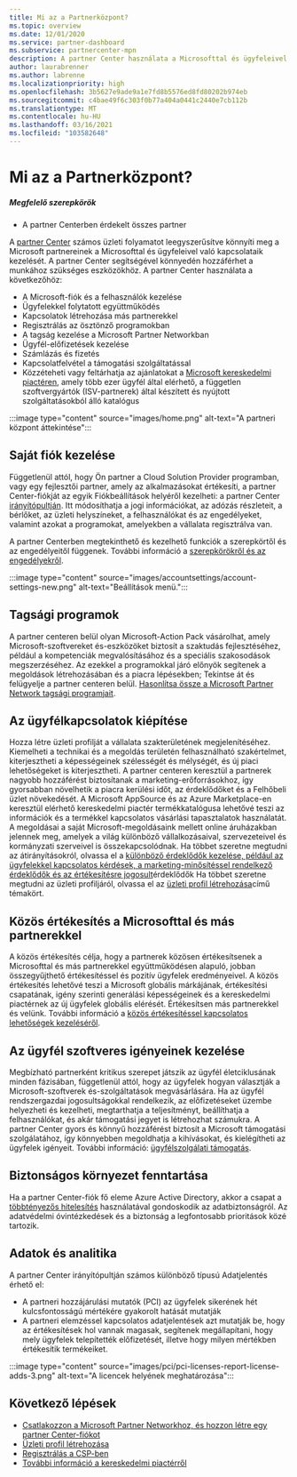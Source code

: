 ```yaml
---
title: Mi az a Partnerközpont?
ms.topic: overview
ms.date: 12/01/2020
ms.service: partner-dashboard
ms.subservice: partnercenter-mpn
description: A partner Center használata a Microsofttal és ügyfeleivel folytatott üzleti tranzakciók lebonyolításához
author: laurabrenner
ms.author: labrenne
ms.localizationpriority: high
ms.openlocfilehash: 3b5627e9ade9a1e7fd8b5576ed8fd80202b974eb
ms.sourcegitcommit: c4bae49f6c303f0b77a404a0441c2440e7cb112b
ms.translationtype: MT
ms.contentlocale: hu-HU
ms.lasthandoff: 03/16/2021
ms.locfileid: "103582648"
---
```

# <a name="what-is-partner-center"></a>Mi az a Partnerközpont?

##### <a name="appropriate-roles"></a>Megfelelő szerepkörök

- A partner Centerben érdekelt összes partner

A [partner Center](https://partner.microsoft.com/dashboard/home) számos üzleti folyamatot leegyszerűsítve könnyíti meg a Microsoft partnereinek a Microsofttal és ügyfeleivel való kapcsolataik kezelését. A partner Center segítségével könnyedén hozzáférhet a munkához szükséges eszközökhöz. A partner Center használata a következőhöz:

- A Microsoft-fiók és a felhasználók kezelése
- Ügyfelekkel folytatott együttműködés
- Kapcsolatok létrehozása más partnerekkel
- Regisztrálás az ösztönző programokban
- A tagság kezelése a Microsoft Partner Networkban
- Ügyfél-előfizetések kezelése
- Számlázás és fizetés
- Kapcsolatfelvétel a támogatási szolgáltatással
- Közzéteheti vagy feltárhatja az ajánlatokat a [Microsoft kereskedelmi piactéren](/azure/marketplace), amely több ezer ügyfél által elérhető, a független szoftvergyártók (ISV-partnerek) által készített és nyújtott szolgáltatásokból álló katalógus

:::image type="content" source="images/home.png" alt-text="A partneri központ áttekintése":::

## <a name="manage-your-account"></a>Saját fiók kezelése

Függetlenül attól, hogy Ön partner a Cloud Solution Provider programban, vagy egy fejlesztői partner, amely az alkalmazásokat értékesíti, a partner Center-fiókját az egyik Fiókbeállítások helyéről kezelheti: a partner Center [irányítópultján](https://partner.microsoft.com/dashboard/home). Itt módosíthatja a jogi információkat, az adózás részleteit, a bérlőket, az üzleti helyszíneket, a felhasználókat és az engedélyeket, valamint azokat a programokat, amelyekben a vállalata regisztrálva van.

A partner Centerben megtekinthető és kezelhető funkciók a szerepkörtől és az engedélyeitől függenek. További információ a [szerepkörökről és az engedélyekről](permissions-overview.md).

:::image type="content" source="images/accountsettings/account-settings-new.png" alt-text="Beállítások menü.":::

## <a name="membership-programs"></a>Tagsági programok

A partner centeren belül olyan Microsoft-Action Pack vásárolhat, amely Microsoft-szoftvereket és-eszközöket biztosít a szaktudás fejlesztéséhez, például a kompetenciák megvalósításához és a speciális szakosodások megszerzéséhez. Az ezekkel a programokkal járó előnyök segítenek a megoldások létrehozásában és a piacra lépésekben; Tekintse át és felügyelje a partner centeren belül. [Hasonlítsa össze a Microsoft Partner Network tagsági programjait](https://partner.microsoft.com/membership/compare-offers).

## <a name="connect-with-customers"></a>Az ügyfélkapcsolatok kiépítése

Hozza létre üzleti profilját a vállalata szakterületének megjelenítéséhez. Kiemelheti a technikai és a megoldás területén felhasználható szakértelmet, kiterjesztheti a képességeinek szélességét és mélységét, és új piaci lehetőségeket is kiterjesztheti. A partner centeren keresztül a partnerek nagyobb hozzáférést biztosítanak a marketing-erőforrásokhoz, így gyorsabban növelhetik a piacra kerülési időt, az érdeklődőket és a Felhőbeli üzlet növekedését. A Microsoft AppSource és az Azure Marketplace-en keresztül elérhető kereskedelmi piactér termékkatalógusa lehetővé teszi az információk és a termékkel kapcsolatos vásárlási tapasztalatok használatát. A megoldásai a saját Microsoft-megoldásaink mellett online áruházakban jelennek meg, amelyek a világ különböző vállalkozásaival, szervezeteivel és kormányzati szerveivel is összekapcsolódnak. Ha többet szeretne megtudni az átirányításokról, olvassa el a [különböző érdeklődők kezelése, például az ügyfelekkel kapcsolatos kérdések, a marketing-minősítéssel rendelkező érdeklődők és az értékesítésre jogosult](manage-leads.md)érdeklődők Ha többet szeretne megtudni az üzleti profiljáról, olvassa el az [üzleti profil létrehozása](create-a-marketing-profile.md)című témakört.

## <a name="co-sell-with-microsoft-and-other-partners"></a>Közös értékesítés a Microsofttal és más partnerekkel

A közös értékesítés célja, hogy a partnerek közösen értékesítsenek a Microsofttal és más partnerekkel együttműködésen alapuló, jobban összegyűjthető értékesítéssel és pozitív ügyfelek eredményeivel. A közös értékesítés lehetővé teszi a Microsoft globális márkájának, értékesítési csapatának, igény szerinti generálási képességeinek és a kereskedelmi piactérnek az új ügyfelek globális elérését. Értékesítsen más partnerekkel és velünk. További információ a [közös értékesítéssel kapcsolatos lehetőségek kezeléséről](manage-co-sell-opportunities.md).

## <a name="manage-customer-software-needs"></a>Az ügyfél szoftveres igényeinek kezelése

Megbízható partnerként kritikus szerepet játszik az ügyfél életciklusának minden fázisában, függetlenül attól, hogy az ügyfelek hogyan választják a Microsoft-szoftverek és-szolgáltatások megvásárlására. Ha az ügyfél rendszergazdai jogosultságokkal rendelkezik, az előfizetéseket üzembe helyezheti és kezelheti, megtarthatja a teljesítményt, beállíthatja a felhasználókat, és akár támogatási jegyet is létrehozhat számukra. A partner Center gyors és könnyű hozzáférést biztosít a Microsoft támogatási szolgálatához, így könnyebben megoldhatja a kihívásokat, és kielégítheti az ügyfelek igényeit. További információ: [ügyfélszolgálati támogatás](customer-support.md).

## <a name="maintain-a-secure-environment"></a>Biztonságos környezet fenntartása

Ha a partner Center-fiók fő eleme Azure Active Directory, akkor a csapat a [többtényezős hitelesítés](partner-security-requirements-mandating-mfa.md) használatával gondoskodik az adatbiztonságról. Az adatvédelmi óvintézkedések és a biztonság a legfontosabb prioritások közé tartozik.

## <a name="data-and-analytics"></a>Adatok és analitika

A partner Center irányítópultján számos különböző típusú Adatjelentés érhető el:

- A partneri hozzájárulási mutatók (PCI) az ügyfelek sikerének hét kulcsfontosságú mértékére gyakorolt hatását mutatják
- A partneri elemzéssel kapcsolatos adatjelentések azt mutatják be, hogy az értékesítések hol vannak magasak, segítenek megállapítani, hogy mely ügyfelek telepítették előfizetését, illetve hogy milyen mértékben értékesítik termékeiket.

:::image type="content" source="images/pci/pci-licenses-report-license-adds-3.png" alt-text="A licencek helyének meghatározása":::

## <a name="next-steps"></a>Következő lépések

- [Csatlakozzon a Microsoft Partner Networkhoz, és hozzon létre egy partner Center-fiókot](mpn-create-a-partner-center-account.md)
- [Üzleti profil létrehozása](create-a-marketing-profile.md)
- [Regisztrálás a CSP-ben](csp-overview.md)
- [További információ a kereskedelmi piactérről](csp-commercial-marketplace-overview.md)
